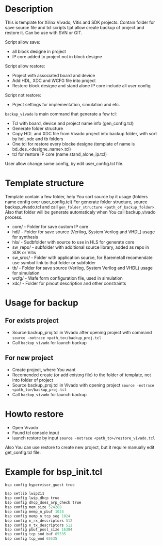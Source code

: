 # Description

This is template for Xilinx Vivado, Vitis and SDK projects. Contain folder for save source file and tcl scripts tjat allow create backup of project and restore it. Can be use with SVN or GIT.

Script allow save:

* all block designe in project
* IP core added to project not in block designe

Script allow restore:

* Project with associated board and device
* Add HDL, XDC and WCFG file into project
* Restore block designe and stand alone IP core include all user config

Script not restore:

* Prject settings for implementation, simulation and etc.

`backup_vivado` is main command that generate a few tcl:

- Tcl with board, device and project name info (gen_config.tcl) 
- Generate folder structure
- Copy HDL and XDC file from Vivado project into backup folder, with sort by hdl, xdc and tb folders
- One tcl for restore every blocke designe (template of name is bd_des_<designe_name>.tcl)
- tcl for restore IP core (name stand_alone_ip.tcl)

User allow change some config, by edit user_config.tcl file.

# Template structure

Template contain a few folder, help You sort source by it usage (folders name config over user_config.tcl)
For generate folder structure, source backup_vivado.tcl and call `gen_folder_structure <path_of_backup_folder>`. 
Also that folder will be generate automaticaly when You call backup_vivado process.

* core/ - Folder for save custom IP core
* hdl/ - Folder for save source (Verilog, System Verilog and VHDL) usage for synthesis
* hls/ - Sudbfolder with source to use in HLS for generate core
* sw_repo/ - subfolder with additional source library, added as repo in SDK or Vitis
* sw_srcs/ - Folder with application source, for Baremetall recomendate use symbol link to that folder or subfolder
* tb/ - Folder for save source (Verilog, System Verilog and VHDL) usage for simulation
* wcfg/ - Wafe form configuration file, used in simulation
* xdc/ - Folder for pinout description and other constraints

# Usage for backup

## For exists project

* Source backup_proj.tcl in Vivado after opening project with command `source -notrace <path_to>/backup_proj.tcl`
* Call `backup_vivado` for launch backup 
    
## For new project

* Create project, where You want
* Recomended create (or add existng file) to the folder of template, not into folder of project
* Source backup_proj.tcl in Vivado with opening project `source -notrace <path_to>/backup_proj.tcl`
* Call `backup_vivado` for launch backup 

# Howto restore

* Open Vivado
* Found tcl console input
* launch restore by input `source -notrace <path_to>/restore_vivado.tcl`

Also You can use restore to create new project, but it require manually edit get_config.tcl file.

# Example for bsp_init.tcl

```tcl
bsp config hypervisor_guest true

bsp setlib lwip211
bsp config lwip_dhcp true
bsp config dhcp_does_arp_check true
bsp config mem_size 524288
bsp config memp_n_pbuf 1024
bsp config memp_n_tcp_seg 1024
bsp config n_rx_descriptors 512
bsp config n_tx_descriptors 512
bsp config pbuf_pool_size 16384
bsp config tcp_snd_buf 65535
bsp config tcp_wnd 65535
```
